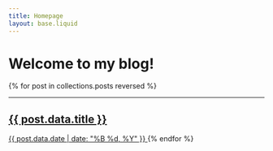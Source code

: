 ```yaml
---
title: Homepage
layout: base.liquid
---
```


# Welcome to my blog!

{% for post in collections.posts reversed %}
  <a href="{{ post.url }}">
    <hr>
    <h2>{{ post.data.title }}</h2>
    <time>{{ post.data.date | date: "%B %d, %Y" }}</time>
  </a>
{% endfor %}